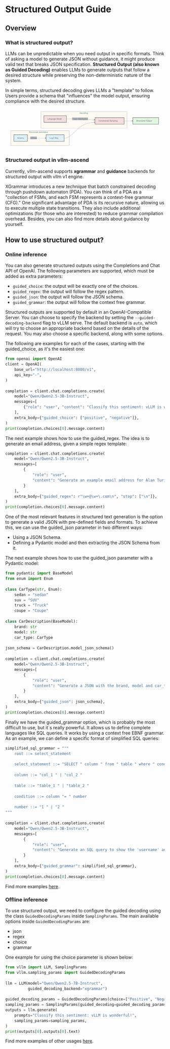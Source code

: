 # Structured Output Guide

## Overview

### What is structured output?

LLMs can be unpredictable when you need output in specific formats. Think of asking a model to generate JSON without guidance, it might produce valid text that breaks JSON specification. **Structured Output (also known as Guided Decoding)** enables LLMs to generate outputs that follow a desired structure while preserving the non-deterministic nature of the system.

In simple terms, structured decoding gives LLMs a "template" to follow. Users provide a schema that "influences" the model output, ensuring compliance with the desired structure.

![structured decoding](./images/structured_output_1.png)

### Structured output in vllm-ascend

Currently, vllm-ascend supports **xgrammar** and **guidance** backends for structured output with vllm v1 engine.

XGrammar introduces a new technique that batch constrained decoding through pushdown automaton (PDA). You can think of a PDA as a "collection of FSMs, and each FSM represents a context-free grammar (CFG)." One significant advantage of PDA is its recursive nature, allowing us to execute multiple state transitions. They also include additional optimizations (for those who are interested) to reduce grammar compilation overhead. Besides, you can also find more details about guidance by yourself.

## How to use structured output?

### Online inference

You can also generate structured outputs using the Completions and Chat API of OpenAI. The following parameters are supported, which must be added as extra parameters:

- `guided_choice`: the output will be exactly one of the choices.
- `guided_regex`: the output will follow the regex pattern.
- `guided_json`: the output will follow the JSON schema.
- `guided_grammar`: the output will follow the context free grammar.

Structured outputs are supported by default in an OpenAI-Compatible Server. You can choose to specify the backend by setting the `--guided-decoding-backend` flag to vLLM serve. The default backend is `auto`, which will try to choose an appropriate backend based on the details of the request. You may also choose a specific backend, along with some options.

The following are examples for each of the cases, starting with the guided_choice, as it's the easiest one:

```python
from openai import OpenAI
client = OpenAI(
    base_url="http://localhost:8000/v1",
    api_key="-",
)

completion = client.chat.completions.create(
    model="Qwen/Qwen2.5-3B-Instruct",
    messages=[
        {"role": "user", "content": "Classify this sentiment: vLLM is wonderful!"}
    ],
    extra_body={"guided_choice": ["positive", "negative"]},
)
print(completion.choices[0].message.content)
```

The next example shows how to use the guided_regex. The idea is to generate an email address, given a simple regex template:

```python
completion = client.chat.completions.create(
    model="Qwen/Qwen2.5-3B-Instruct",
    messages=[
        {
            "role": "user",
            "content": "Generate an example email address for Alan Turing, who works in Enigma. End in .com and new line. Example result: alan.turing@enigma.com\n",
        }
    ],
    extra_body={"guided_regex": r"\w+@\w+\.com\n", "stop": ["\n"]},
)
print(completion.choices[0].message.content)
```

One of the most relevant features in structured text generation is the option to generate a valid JSON with pre-defined fields and formats. To achieve this, we can use the guided_json parameter in two different ways:

- Using a JSON Schema.
- Defining a Pydantic model and then extracting the JSON Schema from it.

The next example shows how to use the guided_json parameter with a Pydantic model:

```python
from pydantic import BaseModel
from enum import Enum

class CarType(str, Enum):
    sedan = "sedan"
    suv = "SUV"
    truck = "Truck"
    coupe = "Coupe"

class CarDescription(BaseModel):
    brand: str
    model: str
    car_type: CarType

json_schema = CarDescription.model_json_schema()

completion = client.chat.completions.create(
    model="Qwen/Qwen2.5-3B-Instruct",
    messages=[
        {
            "role": "user",
            "content": "Generate a JSON with the brand, model and car_type of the most iconic car from the 90's",
        }
    ],
    extra_body={"guided_json": json_schema},
)
print(completion.choices[0].message.content)
```

Finally we have the guided_grammar option, which is probably the most difficult to use, but it´s really powerful. It allows us to define complete languages like SQL queries. It works by using a context free EBNF grammar. As an example, we can define a specific format of simplified SQL queries:

```python
simplified_sql_grammar = """
    root ::= select_statement

    select_statement ::= "SELECT " column " from " table " where " condition

    column ::= "col_1 " | "col_2 "

    table ::= "table_1 " | "table_2 "

    condition ::= column "= " number

    number ::= "1 " | "2 "
"""

completion = client.chat.completions.create(
    model="Qwen/Qwen2.5-3B-Instruct",
    messages=[
        {
            "role": "user",
            "content": "Generate an SQL query to show the 'username' and 'email' from the 'users' table.",
        }
    ],
    extra_body={"guided_grammar": simplified_sql_grammar},
)
print(completion.choices[0].message.content)
```

Find more examples [here](https://github.com/vllm-project/vllm/blob/main/examples/offline_inference/structured_outputs.py).

### Offline inference

To use structured output, we need to configure the guided decoding using the class `GuidedDecodingParams` inside `SamplingParams`. The main available options inside `GuidedDecodingParams` are:

- json
- regex
- choice
- grammar

One example for using the choice parameter is shown below:

```python
from vllm import LLM, SamplingParams
from vllm.sampling_params import GuidedDecodingParams

llm = LLM(model="Qwen/Qwen2.5-7B-Instruct",
          guided_decoding_backend="xgrammar")

guided_decoding_params = GuidedDecodingParams(choice=["Positive", "Negative"])
sampling_params = SamplingParams(guided_decoding=guided_decoding_params)
outputs = llm.generate(
    prompts="Classify this sentiment: vLLM is wonderful!",
    sampling_params=sampling_params,
)
print(outputs[0].outputs[0].text)
```

Find more examples of other usages [here](https://github.com/vllm-project/vllm/blob/main/examples/offline_inference/structured_outputs.py).
